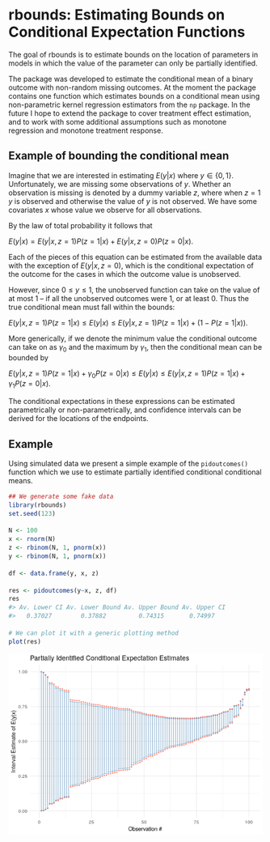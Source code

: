 <!-- README.md is generated from README.Rmd. Please edit that file -->
rbounds: Estimating Bounds on Conditional Expectation Functions
===============================================================

The goal of rbounds is to estimate bounds on the location of parameters
in models in which the value of the parameter can only be partially
identified.

The package was developed to estimate the conditional mean of a binary
outcome with non-random missing outcomes. At the moment the package
contains one function which estimates bounds on a conditional mean using
non-parametric kernel regression estimators from the `np` package. In
the future I hope to extend the package to cover treatment effect
estimation, and to work with some additional assumptions such as
monotone regression and monotone treatment response.

Example of bounding the conditional mean
----------------------------------------

Imagine that we are interested in estimating *E*(*y*\|*x*) where
*y* ∈ {0, 1}. Unfortunately, we are missing some observations of *y*.
Whether an observation is missing is denoted by a dummy variable *z*,
where when *z* = 1 *y* is observed and otherwise the value of *y* is not
observed. We have some covariates *x* whose value we observe for all
observations.

By the law of total probability it follows that

*E*(*y*\|*x*) = *E*(*y*\|*x*, *z* = 1)*P*(*z* = 1\|*x*) + *E*(*y*\|*x*, *z* = 0)*P*(*z* = 0\|*x*).

Each of the pieces of this equation can be estimated from the available
data with the exception of *E*(*y*\|*x*, *z* = 0), which is the
conditional expectation of the outcome for the cases in which the
outcome value is unobserved.

However, since 0 ≤ *y* ≤ 1, the unobserved function can take on the
value of at most 1 – if all the unobserved outcomes were 1, or at least
0. Thus the true conditional mean must fall within the bounds:

*E*(*y*\|*x*, *z* = 1)*P*(*z* = 1\|*x*) ≤ *E*(*y*\|*x*) ≤ *E*(*y*\|*x*, *z* = 1)*P*(*z* = 1\|*x*) + (1 − *P*(*z* = 1\|*x*)).

More generically, if we denote the minimum value the conditional outcome
can take on as *γ*<sub>0</sub> and the maximum by *γ*<sub>1</sub>, then
the conditional mean can be bounded by

*E*(*y*\|*x*, *z* = 1)*P*(*z* = 1\|*x*) + *γ*<sub>0</sub>*P*(*z* = 0\|*x*) ≤ *E*(*y*\|*x*) ≤ *E*(*y*\|*x*, *z* = 1)*P*(*z* = 1\|*x*) + *γ*<sub>1</sub>*P*(*z* = 0\|*x*).

The conditional expectations in these expressions can be estimated
parametrically or non-parametrically, and confidence intervals can be
derived for the locations of the endpoints.

Example
-------

Using simulated data we present a simple example of the `pidoutcomes()`
function which we use to estimate partially identified conditional
conditional means.

``` r
## We generate some fake data
library(rbounds)
set.seed(123)

N <- 100
x <- rnorm(N)
z <- rbinom(N, 1, pnorm(x))
y <- rbinom(N, 1, pnorm(x))

df <- data.frame(y, x, z)

res <- pidoutcomes(y~x, z, df)
res
#> Av. Lower CI Av. Lower Bound Av. Upper Bound Av. Upper CI
#>   0.37027        0.37882         0.74315       0.74997

# We can plot it with a generic plotting method
plot(res)
```

![](README-example-1.png)
